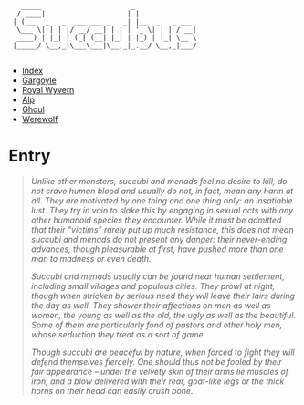 ```
   _____                      _               
  / ____|                    | |              
 | (___  _   _  ___ ___ _   _| |__  _   _ ___ 
  \___ \| | | |/ __/ __| | | | '_ \| | | / __|
  ____) | |_| | (_| (__| |_| | |_) | |_| \__ \
 |_____/ \__,_|\___\___|\__,_|_.__/ \__,_|___/
                                              

```

* [Index](index.md)
* [Gargoyle](gargoyle.md)
* [Royal Wyvern](royal_wyvern.md)
* [Alp](alp.md)
* [Ghoul](ghoul.md)
* [Werewolf](werewolf.md)

# Entry
> *Unlike other monsters, succubi and menads feel no desire to kill, do not crave
> human blood and usually do not, in fact, mean any harm at all. They are
> motivated by one thing and one thing only: an insatiable lust. They try in vain
> to slake this by engaging in sexual acts with any other humanoid species they
> encounter. While it must be admitted that their "victims" rarely put up much
> resistance, this does not mean succubi and menads do not present any danger:
> their never-ending advances, though pleasurable at first, have pushed more than
> one man to madness or even death.*
> 
> *Succubi and menads usually can be found near human settlement, including small
> villages and populous cities. They prowl at night, though when stricken by
> serious need they will leave their lairs during the day as well. They shower
> their affections on men as well as women, the young as well as the old, the
> ugly as well as the beautiful. Some of them are particularly fond of pastors
> and other holy men, whose seduction they treat as a sort of game.*
> 
> *Though succubi are peaceful by nature, when forced to fight they will defend
> themselves fiercely. One should thus not be fooled by their fair appearance –
> under the velvety skin of their arms lie muscles of iron, and a blow delivered
> with their rear, goat-like legs or the thick horns on their head can easily
> crush bone.*
